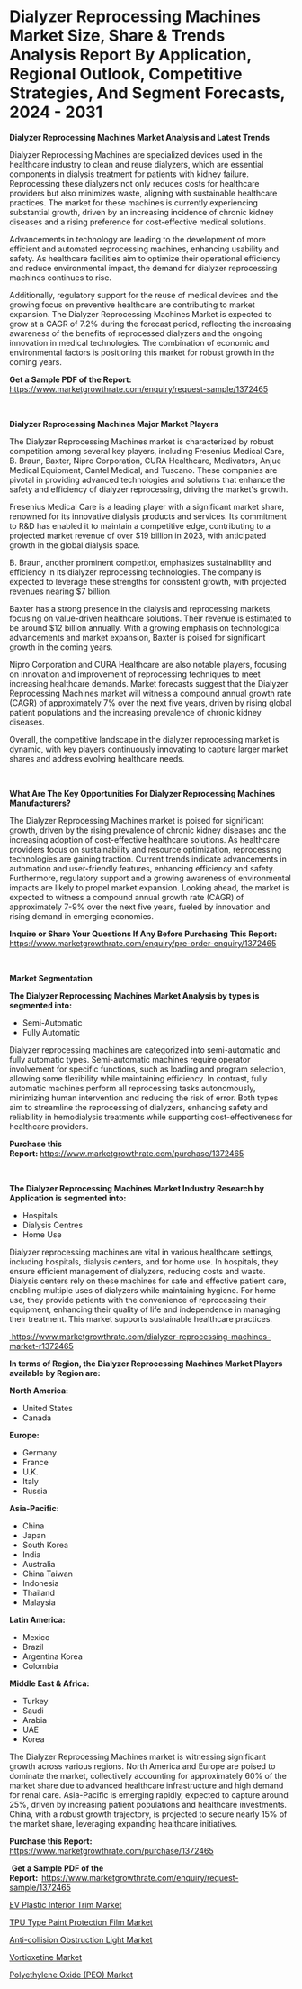 <p><h1>Dialyzer Reprocessing Machines Market Size, Share & Trends Analysis Report By Application, Regional Outlook, Competitive Strategies, And Segment Forecasts, 2024 - 2031</h1></p><p><strong>Dialyzer Reprocessing Machines Market Analysis and Latest Trends</strong></p>
<p><p>Dialyzer Reprocessing Machines are specialized devices used in the healthcare industry to clean and reuse dialyzers, which are essential components in dialysis treatment for patients with kidney failure. Reprocessing these dialyzers not only reduces costs for healthcare providers but also minimizes waste, aligning with sustainable healthcare practices. The market for these machines is currently experiencing substantial growth, driven by an increasing incidence of chronic kidney diseases and a rising preference for cost-effective medical solutions.</p><p>Advancements in technology are leading to the development of more efficient and automated reprocessing machines, enhancing usability and safety. As healthcare facilities aim to optimize their operational efficiency and reduce environmental impact, the demand for dialyzer reprocessing machines continues to rise. </p><p>Additionally, regulatory support for the reuse of medical devices and the growing focus on preventive healthcare are contributing to market expansion. The Dialyzer Reprocessing Machines Market is expected to grow at a CAGR of 7.2% during the forecast period, reflecting the increasing awareness of the benefits of reprocessed dialyzers and the ongoing innovation in medical technologies. The combination of economic and environmental factors is positioning this market for robust growth in the coming years.</p></p>
<p><strong>Get a Sample PDF of the Report:&nbsp;</strong> <a href="https://www.marketgrowthrate.com/enquiry/request-sample/1372465">https://www.marketgrowthrate.com/enquiry/request-sample/1372465</a></p>
<p>&nbsp;</p>
<p><strong>Dialyzer Reprocessing Machines Major Market Players</strong></p>
<p><p>The Dialyzer Reprocessing Machines market is characterized by robust competition among several key players, including Fresenius Medical Care, B. Braun, Baxter, Nipro Corporation, CURA Healthcare, Medivators, Anjue Medical Equipment, Cantel Medical, and Tuscano. These companies are pivotal in providing advanced technologies and solutions that enhance the safety and efficiency of dialyzer reprocessing, driving the market's growth.</p><p>Fresenius Medical Care is a leading player with a significant market share, renowned for its innovative dialysis products and services. Its commitment to R&D has enabled it to maintain a competitive edge, contributing to a projected market revenue of over $19 billion in 2023, with anticipated growth in the global dialysis space.</p><p>B. Braun, another prominent competitor, emphasizes sustainability and efficiency in its dialyzer reprocessing technologies. The company is expected to leverage these strengths for consistent growth, with projected revenues nearing $7 billion.</p><p>Baxter has a strong presence in the dialysis and reprocessing markets, focusing on value-driven healthcare solutions. Their revenue is estimated to be around $12 billion annually. With a growing emphasis on technological advancements and market expansion, Baxter is poised for significant growth in the coming years.</p><p>Nipro Corporation and CURA Healthcare are also notable players, focusing on innovation and improvement of reprocessing techniques to meet increasing healthcare demands. Market forecasts suggest that the Dialyzer Reprocessing Machines market will witness a compound annual growth rate (CAGR) of approximately 7% over the next five years, driven by rising global patient populations and the increasing prevalence of chronic kidney diseases.</p><p>Overall, the competitive landscape in the dialyzer reprocessing market is dynamic, with key players continuously innovating to capture larger market shares and address evolving healthcare needs.</p></p>
<p>&nbsp;</p>
<p><strong>What Are The Key Opportunities For Dialyzer Reprocessing Machines Manufacturers?</strong></p>
<p><p>The Dialyzer Reprocessing Machines market is poised for significant growth, driven by the rising prevalence of chronic kidney diseases and the increasing adoption of cost-effective healthcare solutions. As healthcare providers focus on sustainability and resource optimization, reprocessing technologies are gaining traction. Current trends indicate advancements in automation and user-friendly features, enhancing efficiency and safety. Furthermore, regulatory support and a growing awareness of environmental impacts are likely to propel market expansion. Looking ahead, the market is expected to witness a compound annual growth rate (CAGR) of approximately 7-9% over the next five years, fueled by innovation and rising demand in emerging economies.</p></p>
<p><strong>Inquire or Share Your Questions If Any Before Purchasing This Report:</strong> <a href="https://www.marketgrowthrate.com/enquiry/pre-order-enquiry/1372465">https://www.marketgrowthrate.com/enquiry/pre-order-enquiry/1372465</a></p>
<p>&nbsp;</p>
<p><strong>Market Segmentation</strong></p>
<p><strong>The Dialyzer Reprocessing Machines Market Analysis by types is segmented into:</strong></p>
<p><ul><li>Semi-Automatic</li><li>Fully Automatic</li></ul></p>
<p><p>Dialyzer reprocessing machines are categorized into semi-automatic and fully automatic types. Semi-automatic machines require operator involvement for specific functions, such as loading and program selection, allowing some flexibility while maintaining efficiency. In contrast, fully automatic machines perform all reprocessing tasks autonomously, minimizing human intervention and reducing the risk of error. Both types aim to streamline the reprocessing of dialyzers, enhancing safety and reliability in hemodialysis treatments while supporting cost-effectiveness for healthcare providers.</p></p>
<p><strong>Purchase this Report:&nbsp;</strong><a href="https://www.marketgrowthrate.com/purchase/1372465">https://www.marketgrowthrate.com/purchase/1372465</a></p>
<p>&nbsp;</p>
<p><strong>The Dialyzer Reprocessing Machines Market Industry Research by Application is segmented into:</strong></p>
<p><ul><li>Hospitals</li><li>Dialysis Centres</li><li>Home Use</li></ul></p>
<p><p>Dialyzer reprocessing machines are vital in various healthcare settings, including hospitals, dialysis centers, and for home use. In hospitals, they ensure efficient management of dialyzers, reducing costs and waste. Dialysis centers rely on these machines for safe and effective patient care, enabling multiple uses of dialyzers while maintaining hygiene. For home use, they provide patients with the convenience of reprocessing their equipment, enhancing their quality of life and independence in managing their treatment. This market supports sustainable healthcare practices.</p></p>
<p><a href="https://www.marketgrowthrate.com/dialyzer-reprocessing-machines-market-r1372465">&nbsp;https://www.marketgrowthrate.com/dialyzer-reprocessing-machines-market-r1372465</a></p>
<p><strong>In terms of Region, the Dialyzer Reprocessing Machines Market Players available by Region are:</strong></p>
<p>
    <p> <strong> North America: </strong>
        <ul>
            <li>United States</li>
            <li>Canada</li>
        </ul>
        </p> 
    <p> <strong> Europe: </strong>
        <ul>
            <li>Germany</li>
            <li>France</li>
            <li>U.K.</li>
            <li>Italy</li>
            <li>Russia</li>
        </ul>
        </p> 
    <p> <strong> Asia-Pacific: </strong>
        <ul>
            <li>China</li>
            <li>Japan</li>
            <li>South Korea</li>
            <li>India</li>
            <li>Australia</li>
            <li>China Taiwan</li>
            <li>Indonesia</li>
            <li>Thailand</li>
            <li>Malaysia</li>
        </ul>
        </p> 
    <p> <strong> Latin America: </strong>
        <ul>
            <li>Mexico</li>
            <li>Brazil</li>
            <li>Argentina Korea</li>
            <li>Colombia</li>
        </ul>
        </p> 
    <p> <strong> Middle East & Africa: </strong>
        <ul>
            <li>Turkey</li>
            <li>Saudi</li>
            <li>Arabia</li>
            <li>UAE</li>
            <li>Korea</li>
        </ul>
    </p>
    </p>
<p><p>The Dialyzer Reprocessing Machines market is witnessing significant growth across various regions. North America and Europe are poised to dominate the market, collectively accounting for approximately 60% of the market share due to advanced healthcare infrastructure and high demand for renal care. Asia-Pacific is emerging rapidly, expected to capture around 25%, driven by increasing patient populations and healthcare investments. China, with a robust growth trajectory, is projected to secure nearly 15% of the market share, leveraging expanding healthcare initiatives.</p></p>
<p><strong>Purchase this Report: </strong><a href="https://www.marketgrowthrate.com/purchase/1372465">https://www.marketgrowthrate.com/purchase/1372465</a></p>
<p>&nbsp;<strong>Get a Sample PDF of the Report:&nbsp;&nbsp;</strong><a href="https://www.marketgrowthrate.com/enquiry/request-sample/1372465">https://www.marketgrowthrate.com/enquiry/request-sample/1372465</a></p>
<p><strong></strong></p>
<p><p><a href="https://medium.com/@laurance99/ev-plastic-interior-trim-market-trends-and-strategic-market-insights-2024-2031-bbdb285901c9?postPublishedType=repub">EV Plastic Interior Trim Market</a></p><p><a href="https://issuu.com/reportprime-2/docs/tpu-type-paint-protection-film-mark_b9ad1f58f77072">TPU Type Paint Protection Film Market</a></p><p><a href="https://medium.com/@laurance99/global-anti-collision-obstruction-light-market-trends-analysis-and-future-growth-prospects-2024-6fe5f7dc7300">Anti-collision Obstruction Light Market</a></p><p><a href="https://www.linkedin.com/pulse/vortioxetine-market-size-growing-cagr-75-report-covers-analysis-gesie">Vortioxetine Market</a></p><p><a href="https://issuu.com/reportprime-2/docs/polyethylene-oxide-peo-market-size-_00bb04bec08cd2">Polyethylene Oxide (PEO) Market</a></p></p>
